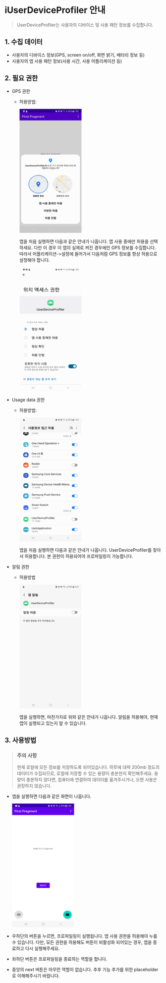 iUserDeviceProfiler 안내
=====================

> UserDeviceProfiler는 사용자의 디바이스 및 사용 패턴 정보를 수집합니다.



## 1. 수집 데이터
- 사용자의 디바이스 정보(GPS, screen on/off, 화면 밝기, 배터리 정보 등)
- 사용자의 앱 사용 패턴 정보(사용 시간, 사용 어플리케이션 등)

## 2. 필요 권한
- GPS 권한
  - 허용방법:
        
    <img src='images/gps1.jpg' width="200px" height=400px></img>
    
    앱을 처음 실행하면 다음과 같은 안내가 나옵니다. 앱 사용 중에만 허용을 선택하세요. 다만 이 경우 이 앱이 실제로 켜진 경우에만 GPS 정보를 수집합니다. 따라서 어플리케이션->설정에 들어가서 다음처럼 GPS 정보를 항상 허용으로 설정해야 합니다.

    <img src='images/gps2.jpg' width="200px" height=400px></img>

- Usage data 권한
  - 허용방법:

    <img src='images/usage1.jpg' width="200px" height=400px></img>

    앱을 처음 실행하면 다음과 같은 안내가 나옵니다. UserDeviceProfiler를 찾아서 허용합니다. 본 권한이 허용되어야 프로파일링이 가능합니다.

- 알림 권한
  - 허용방법

    <img src='images/notification1.jpg' width="200px" height=400px></img>

    앱을 실행하면, 마찬가지로 위와 같은 안내가 나옵니다. 알림을 허용해야, 현재 앱이 실행되고 있는지 알 수 있습니다.


## 3. 사용방법
> ### 주의 사항
> 현재 로컬에 모든 정보를 저장하도록 되어있습니다. 하루에 대략 200mb 정도의 데이터가 수집되므로, 로컬에 저장할 수 있는 용량이 충분한지 확인해주세요. 용량이 충분하지 않다면, 컴퓨터에 연결하여 데이터를 옮겨주시거나, 오랜 사용은 권장하지 않습니다.

- 앱을 실행하면 다음과 같은 화면이 나옵니다.

    <img src='images/app1.jpg' width="200px" height=400px></img>

- 우하단의 버튼을 누르면, 프로파일링이 실행됩니다. 앱 사용 권한을 허용해야 누를 수 있습니다. 다만, 모든 권한을 허용해도 버튼이 비활성화 되어있는 경우, 앱을 종료하고 다시 실행해주세요.
- 좌하단 버튼은 프로파일링을 종료하는 역할을 합니다.
- 중앙의 next 버튼은 아무런 역할이 없습니다. 추후 기능 추가를 위한 placeholder로 이해해주시기 바랍니다.
